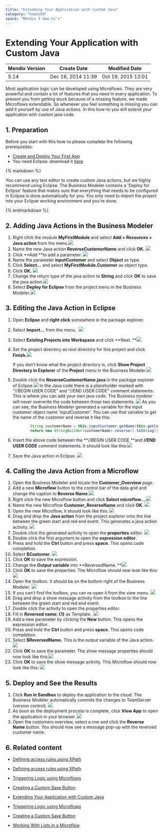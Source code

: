 ```yaml
---
title: "Extending Your Application with Custom Java"
category: "howto50"
space: "Mendix 5 How-to's"
---
```

# Extending Your Application with Custom Java

<table><thead><tr><th class="confluenceTh">Mendix Version</th><th class="confluenceTh">Create Date</th><th colspan="1" class="confluenceTh">Modified Date</th></tr></thead><tbody><tr><td class="confluenceTd">5.14</td><td class="confluenceTd">Dec 16, 2014 11:39</td><td colspan="1" class="confluenceTd">Oct 19, 2015 12:01</td></tr></tbody></table>



Most application logic can be developed using Microflows. They are very powerful and contain a lot of features that you need in every application. To prevent you from getting stuck because of a missing feature, we made Microflows extendable. So whenever you feel something is missing you can add it yourself by use of Java actions. In this how-to you will extend your application with custom java code.

## 1\. Preparation

Before you start with this how-to please complete the following prerequisites:

*   [Create and Deploy Your First App](Create+and+Deploy+Your+First+App)
*   You need Eclipse: download it [here](https://eclipse.org/)

<div class="alert alert-info">{% markdown %}

You can use any text editor to create custom Java actions, but we highly recommend using Eclipse. The Business Modeler contains a 'Deploy for Eclipse' feature that makes sure that everything that needs to be configured in Eclipse is done automatically for you. You only need to import the project into your Eclipse working environment and you're done.

{% endmarkdown %}</div>

## 2\. Adding Java Actions in the Business Modeler

1.  Right click the module **MyFirstModule** and select **Add > Resources > Java action** from the menu.![](attachments/8784371/8946353.png)
2.  Name the new Java action **ReverseCustomerName** and click **OK.**
    ![](attachments/8784371/8946354.png)
3.  Click **Add **to add a parameter.
    ![](attachments/8784371/8946356.png)
4.  Name the parameter **inputCustomer** and select **Object** as type.
5.  Click **Select...** and select **MyFirstModule.Customer** as object type.
6.  Click **OK.**
    ![](attachments/8784371/8946357.png)
7.  Change the return type of the java action to **String** and click **OK** to save the java action.![](attachments/8784371/8946360.png)
8.  Select **Deploy for Eclipse** from the project menu in the Business Modeler.![](attachments/8784371/8946361.png)

## 3\. Editing the Java Action in Eclipse

1.  Open **Eclipse** and **right click** somewhere in the package explorer.
2.  Select **Import...** from the menu. 
    ![](attachments/8784371/8946362.png)
3.  Select **Existing Projects into Workspace** and click **Next.
    **![](attachments/8784371/8946363.png)
4.  Set the project directory as root directory for this project and click **Finish.**![](attachments/8784371/8946364.png)

    If you don't know what the project directory is, click **Show Project Directory in Explorer** of the **Project** menu in the Business Modeler.![](attachments/8784371/8946380.png)
5.  Double click the **ReverseCustomerName.java** in the package explorer of Eclipse.![](attachments/8784371/8946365.png)
    In the Java code there is a placeholder marked with "//BEGIN USER CODE" and "//END USER CODE" comment statements. This is where you can add your own java code. The Business modeler will never overwrite the code between those two statements. ![](attachments/8784371/8946366.png)
    As you can see, the Business Modeler generated a variable for the input customer object name 'inputCustomer'. You can use that variable to get the name of the customer and reverse it like this:

    ```java
    		String customerName = this.inputCustomer.getName(this.getContext());
    		return new StringBuilder(customerName).reverse().toString();
    ```

6.  Insert the above code between the **//BEGIN USER CODE **and **//END USER CODE** comment statements. It should look like this:![](attachments/8784371/8946367.png)
7.  Save the Java action in Eclipse.
    ![](attachments/8784371/8946381.png)

## 4\. Calling the Java Action from a Microflow

1.  Open the Business Modeler and locate the **Customer_Overview** page.
2.  Add a new **Microflow** button to the control bar of the data grid and change the caption to **Reverse Name**.![](attachments/8784371/8946368.png)
3.  Right click the new Microflow button and click **Select microflow...**.![](attachments/8784371/8946369.png)
4.  Name the new Microflow **Customer_ReverseName** and click **OK**.
    ![](attachments/8784371/8946370.png)
5.  Open the new Microflow, it should look like this:
    ![](attachments/8784371/8946371.png)
6.  Drag and drop the **Java action** from the project explorer onto the line between the green start and red end event. This generates a java action activity.
    ![](attachments/8784371/8946372.png)
7.  Double click the generated activity to open the **properties** editor.
    ![](attachments/8784371/8946373.png)
8.  Double click the first argument to open the **expression editor**.
9.  Press and hold the **Ctrl** button and press **space.** This opens code completion.
10.  Select **$Customer**.
    ![](attachments/8784371/8946374.png)
11.  Click **OK** to save the expression.
12.  Change the **Output variable** into **ReversedName.
    **![](attachments/8784371/8946375.png)
13.  Click **OK** to save the properties. The Microflow should now look like this:
    ![](attachments/8784371/8946383.png)
14.  Open the toolbox. It should be on the bottom right of the Business Modeler.
    ![](attachments/2949137/3080422.png)
15.  If you can't find the toolbox, you can re-open it from the view menu.
    ![](attachments/2949137/3080419.png)
16.  Drag and drop a show message activity from the toolbox to the line between the green start and red end event.
17.  Double click the activity to open the properties editor.
18.  Fill in **Reversed name: {1}** as Template. 
    ![](attachments/8784371/8946376.png)
19.  Add a new parameter by clicking the **New** button. This opens the expression editor.
20.  Press and hold the **Ctrl** button and press **space.** This opens code completion.
21.  Select **$ReversedName.** This is the output variable of the Java action.
    ![](attachments/8784371/8946378.png)
22.  Click **OK** to save the parameter. The show message properties should now look like this:![](attachments/8784371/8946379.png)
23.  Click **OK** to save the show message activity. This Microflow should now look like this:
    ![](attachments/8784371/8946384.png)

## 5\. Deploy and See the Results

1.  Click **Run in Sandbox** to deploy the application to the cloud. The Business Modeler automatically commits the changes to TeamServer (version control).
    ![](attachments/8784276/8946349.png)
2.  As soon as the deployment process is complete, click **View App** to open the application in your browser.
    ![](attachments/8784276/8946352.png)
3.  Open the customers overview, select a row and click the **Reverse Name** button. You should now see a message pop-up with the reversed customer name.

## 6\. Related content

*   [Defining access rules using XPath](/howto50/Defining+access+rules+using+XPath)
*   [Defining access rules using XPath](/howto6/Defining+access+rules+using+XPath)
*   [Triggering Logic using Microflows](/howto50/Triggering+Logic+using+Microflows)
*   [Creating a Custom Save Button](/howto50/Creating+a+Custom+Save+Button)
*   [Extending Your Application with Custom Java](/howto50/Extending+Your+Application+with+Custom+Java)

*   [Triggering Logic using Microflows](/howto6/Triggering+Logic+using+Microflows)
*   [Creating a Custom Save Button](/howto6/Creating+a+Custom+Save+Button)
*   [Working With Lists in a Microflow](/howto6/Working+With+Lists+in+a+Microflow)

